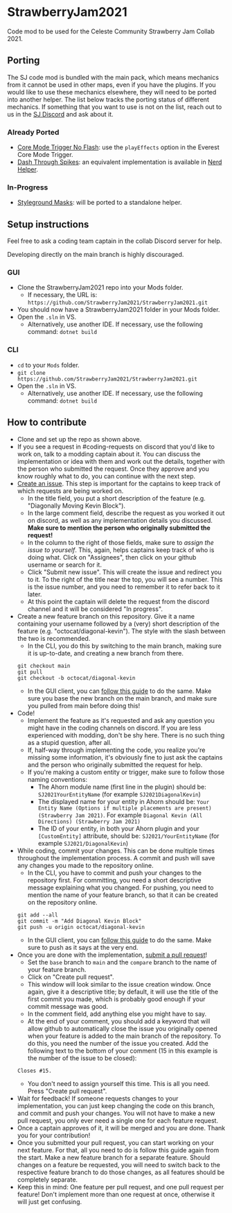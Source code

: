 # StrawberryJam2021
Code mod to be used for the Celeste Community Strawberry Jam Collab 2021.

## Porting
The SJ code mod is bundled with the main pack, which means mechanics from it cannot be used in other maps, even if you have the plugins. If you would like to use these mechanics elsewhere, they will need to be ported into another helper. The list below tracks the porting status of different mechanics. If something that you want to use is not on the list, reach out to us in the [SJ Discord](https://discord.com/invite/8zx245Ha3x) and ask about it.


### Already Ported
- [Core Mode Trigger No Flash](https://github.com/StrawberryJam2021/StrawberryJam2021/blob/main/Triggers/CoreModeTriggerNoFlash.cs): use the `playEffects` option in the Everest Core Mode Trigger.
- [Dash Through Spikes](https://github.com/StrawberryJam2021/StrawberryJam2021/blob/main/Entities/DashThroughSpikes.cs): an equivalent implementation is available in [Nerd Helper](https://gamebanana.com/mods/338413).

###  In-Progress
- [Styleground Masks](https://github.com/StrawberryJam2021/StrawberryJam2021/tree/main/StylegroundMasks): will be ported to a standalone helper.

## Setup instructions

Feel free to ask a coding team captain in the collab Discord server for help.

Developing directly on the main branch is highly discouraged.

### GUI
- Clone the StrawberryJam2021 repo into your Mods folder.
  - If necessary, the URL is: `https://github.com/StrawberryJam2021/StrawberryJam2021.git`
- You should now have a StrawberryJam2021 folder in your Mods folder.
- Open the `.sln` in VS.
  - Alternatively, use another IDE. If necessary, use the following command: `dotnet build`

### CLI
- `cd` to your `Mods` folder.
- `git clone https://github.com/StrawberryJam2021/StrawberryJam2021.git`
- Open the `.sln` in VS.
  - Alternatively, use another IDE. If necessary, use the following command: `dotnet build`


## How to contribute

- Clone and set up the repo as shown above.
- If you see a request in #coding-requests on discord that you'd like to work on, talk to a modding captain about it. You can discuss the implementation or idea with them and work out the details, together with the person who submitted the request. Once they approve and you know roughly what to do, you can continue with the next step.
- [Create an issue](https://github.com/StrawberryJam2021/StrawberryJam2021/issues/new). This step is important for the captains to keep track of which requests are being worked on.
  - In the title field, you put a short description of the feature (e.g. "Diagonally Moving Kevin Block").
  - In the large comment field, describe the request as you worked it out on discord, as well as any implementation details you discussed. **Make sure to mention the person who originally submitted the request!**
  - In the column to the right of those fields, make sure to _assign the issue to yourself_. This, again, helps captains keep track of who is doing what. Click on "Assignees", then click on your github username or search for it.
  - Click "Submit new issue". This will create the issue and redirect you to it. To the right of the title near the top, you will see a number. This is the issue number, and you need to remember it to refer back to it later.
  - At this point the captain will delete the request from the discord channel and it will be considered "In progress".
- Create a new feature branch on this repository. Give it a name containing your username followed by a (very) short description of the feature (e.g. "octocat/diagonal-kevin"). The style with the slash between the two is recommended.
  - In the CLI, you do this by switching to the main branch, making sure it is up-to-date, and creating a new branch from there.
  ```
  git checkout main
  git pull
  git checkout -b octocat/diagonal-kevin
  ```
  - In the GUI client, you can [follow this guide](https://docs.github.com/en/desktop/contributing-and-collaborating-using-github-desktop/managing-branches#creating-a-branch) to do the same. Make sure you base the new branch on the main branch, and make sure you pulled from main before doing this!
- Code!
  - Implement the feature as it's requested and ask any question you might have in the coding channels on discord. If you are less experienced with modding, don't be shy here. There is no such thing as a stupid question, after all.
  - If, half-way through implementing the code, you realize you're missing some information, it's obviously fine to just ask the captains and the person who originally submitted the request for help.
  - If you're making a custom entity or trigger, make sure to follow those naming conventions:
    - The Ahorn module name (first line in the plugin) should be: `SJ2021YourEntityName` (for example `SJ2021DiagonalKevin`)
    - The displayed name for your entity in Ahorn should be: `Your Entity Name (Options if multiple placements are present) (Strawberry Jam 2021)`. For example `Diagonal Kevin (All Directions) (Strawberry Jam 2021)`
    - The ID of your entity, in both your Ahorn plugin and your `[CustomEntity]` attribute, should be: `SJ2021/YourEntityName` (for example `SJ2021/DiagonalKevin`)
- While coding, commit your changes. This can be done multiple times throughout the implementation process. A commit and push will save any changes you made to the repository online.
  - In the CLI, you have to commit and push your changes to the repository first. For committing, you need a short descriptive message explaining what you changed. For pushing, you need to mention the name of your feature branch, so that it can be created on the repository online.
  ```
  git add --all
  git commit -m "Add Diagonal Kevin Block"
  git push -u origin octocat/diagonal-kevin
  ```
  - In the GUI client, you can [follow this guide](https://docs.github.com/en/desktop/contributing-and-collaborating-using-github-desktop/committing-and-reviewing-changes-to-your-project#2-selecting-changes-to-include-in-a-commit) to do the same. Make sure to push as it says at the very end.
- Once you are done with the implementation, [submit a pull request](https://github.com/StrawberryJam2021/StrawberryJam2021/compare)!
  - Set the `base` branch to `main` and the `compare` branch to the name of your feature branch.
  - Click on "Create pull request".
  - This window will look similar to the issue creation window. Once again, give it a descriptive title; by default, it will use the title of the first commit you made, which is probably good enough if your commit message was good.
  - In the comment field, add anything else you might have to say.
  - At the end of your comment, you should add a keyword that will allow github to automatically close the issue you originally opened when your feature is added to the main branch of the repository. To do this, you need the number of the issue you created. Add the following text to the bottom of your comment (15 in this example is the number of the issue to be closed):
  ```
  Closes #15.
  ```
  - You don't need to assign yourself this time. This is all you need. Press "Create pull request".
- Wait for feedback! If someone requests changes to your implementation, you can just keep changing the code on this branch, and commit and push your changes. You will not have to make a new pull request, you only ever need a single one for each feature request.
- Once a captain approves of it, it will be merged and you are done. Thank you for your contribution!
- Once you submitted your pull request, you can start working on your next feature. For that, all you need to do is follow this guide again from the start. Make a new feature branch for a separate feature. Should changes on a feature be requested, you will need to switch back to the respective feature branch to do those changes, as all features should be completely separate.
- Keep this in mind: One feature per pull request, and one pull request per feature! Don't implement more than one request at once, otherwise it will just get confusing.
